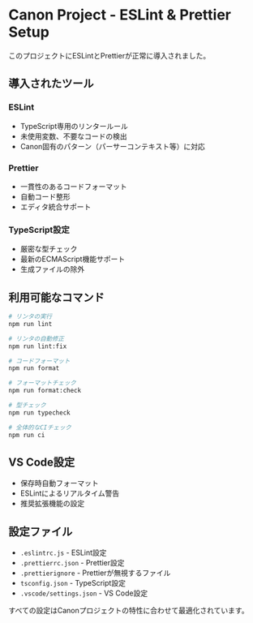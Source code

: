 # Canon Project - ESLint & Prettier Setup

このプロジェクトにESLintとPrettierが正常に導入されました。

## 導入されたツール

### ESLint

- TypeScript専用のリンタールール
- 未使用変数、不要なコードの検出
- Canon固有のパターン（パーサーコンテキスト等）に対応

### Prettier

- 一貫性のあるコードフォーマット
- 自動コード整形
- エディタ統合サポート

### TypeScript設定

- 厳密な型チェック
- 最新のECMAScript機能サポート
- 生成ファイルの除外

## 利用可能なコマンド

```bash
# リンタの実行
npm run lint

# リンタの自動修正
npm run lint:fix

# コードフォーマット
npm run format

# フォーマットチェック
npm run format:check

# 型チェック
npm run typecheck

# 全体的なCIチェック
npm run ci
```

## VS Code設定

- 保存時自動フォーマット
- ESLintによるリアルタイム警告
- 推奨拡張機能の設定

## 設定ファイル

- `.eslintrc.js` - ESLint設定
- `.prettierrc.json` - Prettier設定
- `.prettierignore` - Prettierが無視するファイル
- `tsconfig.json` - TypeScript設定
- `.vscode/settings.json` - VS Code設定

すべての設定はCanonプロジェクトの特性に合わせて最適化されています。
